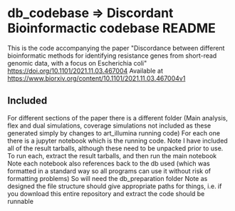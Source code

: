 # db_codebase => Discordant Bioinformactic codebase README

This is the code accompanying the paper 
"Discordance between different bioinformatic methods for identifying resistance genes from short-read genomic data, with a focus on Escherichia coli"
https://doi.org/10.1101/2021.11.03.467004
Available at https://www.biorxiv.org/content/10.1101/2021.11.03.467004v1

## Included 
For different sections of the paper there is a different folder (Main analysis, flex and dual simulations, coverage simulations not included as these generated simply by changes to art_illumina running code)
For each one there is a jupyter notebook which is the running code. Note I have included all of the result tarballs, although these need to be unpacked prior to use.
To run each, extract the result tarballs, and then run the main notebook
Note each notebook also references back to the db used (which was formatted in a standard way so all programs can use it without risk of formatting problems)
So will need the db_preparation folder
Note as designed the file structure should give appropriate paths for things, i.e. if you download this entire repository and extract the code should be runnable



